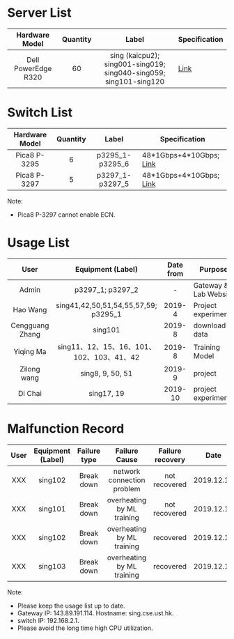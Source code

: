 # Server List

| Hardware Model | Quantity | Label | Specification |
| :-------------: | :-------------: | :-------------: | ------------- |
| Dell PowerEdge R320 | 60 | sing (kaicpu2); sing001-sing019; sing040-sing059; sing101-sing120 | [Link](http://www.dell.com/hk/en/business/p/poweredge-r320/pd) |

# Switch List

| Hardware Model | Quantity | Label | Specification |
| :-------------: | :-------------: | :-------------: | ------------- |
| Pica8 P-3295 | 6 | p3295_1-p3295_6 | 48\*1Gbps+4\*10Gbps; [Link](http://www.pica8.com/documents/pica8-datasheet-48x1gbe-p3290-p3295.pdf) |
| Pica8 P-3297 | 5 | p3297_1-p3297_5 | 48\*1Gbps+4\*10Gbps; [Link](http://www.pica8.com/wp-content/uploads/2015/09/pica8-datasheet-48x1gbe-p3297.pdf) |

Note: 

* Pica8 P-3297 cannot enable ECN.

# Usage List
| User | Equipment (Label) | Date from | Purpose |
| :-------------: | :-------------: | :-------------: | ------------- |
| Admin | p3297_1; p3297_2 | - | Gateway & Lab Website |
| Hao Wang | sing41,42,50,51,54,55,57,59; p3295_1 | 2019-4 | Project experiments |
| Cengguang Zhang | sing101 | 2019-8 | download data |
| Yiqing Ma | sing11、12、15、16、101、102、103、41、42 | 2019-8 | Training Model |
| Zilong wang | sing8, 9, 50, 51 | 2019-9 | project |
| Di Chai | sing17, 19 | 2019-10 | project experiments|

# Malfunction Record
| User | Equipment (Label) | Failure type | Failure Cause | Failure recovery | Date |
| :-------------: | :-------------: | :-------------: | :-------------: | :-------------: | ------------- |
| XXX | sing102 | Break down | network connection problem | not recovered | 2019.12.19 |
| XXX | sing101 | Break down | overheating by ML training | not recovered | 2019.12.15 |
| XXX | sing102 | Break down | overheating by ML training | recovered | 2019.12.15 |
| XXX | sing103 | Break down | overheating by ML training | recovered | 2019.12.15 |


Note:

* Please keep the usage list up to date.
* Gateway IP: 143.89.191.114. Hostname: sing.cse.ust.hk.
* switch IP: 192.168.2.1.
* Please avoid the long time high CPU utilization.

